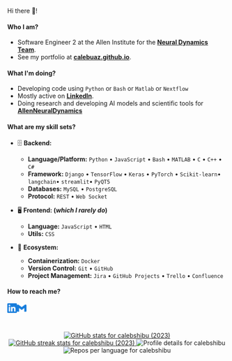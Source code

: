 Hi there 👋!

#### Who I am?

-  Software Engineer 2 at the Allen Institute for the **[Neural Dynamics Team](https://alleninstitute.org/division/neural-dynamics/)**.
- See my portfolio at **[calebuaz.github.io](https://calebuaz.github.io/)**.

#### What I'm doing?

- Developing code using `Python` or `Bash` or `Matlab` or `Nextflow`
- Mostly active on **[LinkedIn](https://www.linkedin.com/in/caleb-jones-shibu/")**.
- Doing research and developing AI models and scientific tools for **[AllenNeuralDynamics](https://github.com/AllenNeuralDynamics)** 

#### What are my skill sets?

- 🗄️ **Backend:**
  - **Language/Platform:** `Python` • `JavaScript` • `Bash` • `MATLAB` • `C` • `C++` • `C#`  
  - **Framework:** `Django` • `TensorFlow` • `Keras` • `PyTorch` • `Scikit-learn`• `langchain`• `streamlit`• `PyQT5`
  - **Databases:** `MySQL` • `PostgreSQL`
  - **Protocol:** `REST` • `Web Socket`

- 🖥 **Frontend: (_which I rarely do_)**
  - **Language:** `JavaScript` • `HTML`
  - **Utils:** `CSS`

- 🎡 **Ecosystem:**
  - **Containerization:** `Docker`
  - **Version Control:** `Git` • `GitHub`
  - **Project Management:** `Jira` • `GitHub Projects` • `Trello` • `Confluence` 

#### How to reach me?

<a href="https://www.linkedin.com/in/caleb-jones-shibu/">
  <img align="left" alt="LinkedIn" width="22px" src="./assets/linkedin.svg" />
</a>
<a href="mailto:calebshibu@arizona.edu">
  <img align="left" alt="Mail" width="22px" src="./assets/gmail.svg" />
</a>

<br/>
<br/>
<br/>

<p align="center">
  <!-- GitHub Stats -->
  <a href="https://www.github.com/calebshibu">
    <img src="https://github-readme-stats.vercel.app/api?username=calebshibu&show_icons=true&count_private=true&title_color=3382ed&text_color=ffffff&icon_color=3382ed&bg_color=1c1917&hide_border=true&include_all_commits=false" alt="GitHub stats for calebshibu (2023)" />
  </a>

  <!-- GitHub Streak Stats -->
  <a href="https://www.github.com/calebshibu">
    <img src="https://github-readme-streak-stats.herokuapp.com/?user=calebshibu&stroke=ffffff&background=1c1917&ring=0891b2&fire=0891b2&currStreakNum=ffffff&currStreakLabel=0891b2&sideNums=ffffff&sideLabels=ffffff&dates=ffffff&hide_border=true" alt="GitHub streak stats for calebshibu (2023)" />
  </a>

  <!-- Profile Details -->
  <img src="https://github-profile-summary-cards.vercel.app/api/cards/profile-details?username=calebshibu&theme=dracula" alt="Profile details for calebshibu" />

  <!-- Repos Per Language -->
  <img src="https://github-profile-summary-cards.vercel.app/api/cards/repos-per-language?username=calebshibu&theme=dracula" alt="Repos per language for calebshibu" />

  <!-- Most Commit Language -->
  <!-- <img src="https://github-profile-summary-cards.vercel.app/api/cards/most-commit-language?username=CalebUAz&theme=dracula" alt="Most commit language for CalebUAz" /> -->
</p>



